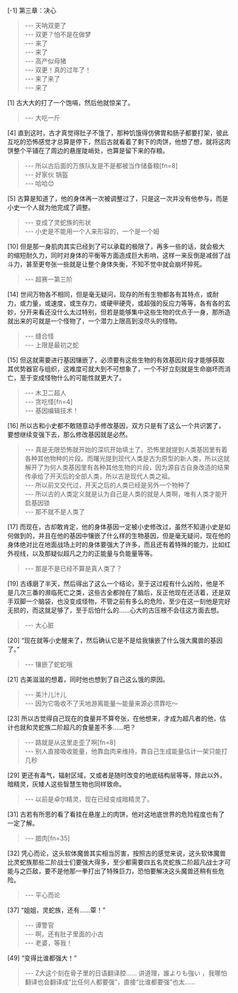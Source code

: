 
[-1] 第三章：决心
>--- 天呐双更了<br>
>--- 双更？怕不是在做梦<br>
>--- 来了<br>
>--- 来了<br>
>--- 高产似母猪<br>
>--- 双更！真的过年了！<br>
>--- 来了来了<br>
>--- 来了<br>

[1] 古大大的打了一个饱嗝，然后他就惊呆了。
>--- 大吃一斤<br>

[4] 直到这时，古才真觉得肚子不饿了，那种饥饿得仿佛胃和肠子都要打架，彼此互吃的恐怖感觉才总算是停下，然后古就看着了剩下的肉饼，他想了想，就将这肉饼整个平铺在了周边的悬崖陡峭处，也算是留下来的存粮。
>--- 所以古后面的万族队友是不是都被当作储备粮[fn=8]<br>
>--- 好家伙 锅盔<br>
>--- 哈哈😊<br>

[5] 古算是知道了，他的身体再一次被调整过了，只是这一次并没有他参与，而是小史一个人就为他完成了调整。
>--- 变成了灵蛇族的形状<br>
>--- 小史是不能用一个人来形容的，一个是一个姆<br>

[10] 但是那一身肌肉其实已经到了可以承载的极限了，再多一些的话，就会极大的缩短耐久力，同时对身体的平衡等方面造成巨大影响，这样一来反倒是减弱了战斗力，甚至更夸张一些就是让整个身体失衡，不知不觉中就会崩坏猝死。
>--- 超赛一第三阶<br>

[14] 世间万物各不相同，但是毫无疑问，现存的所有生物都各有其特点，或耐力，或力量，或速度，或生存力，或硬甲硬壳，或超强的反应力等等，各有各的玄妙，分开来看还没什么太过特别，但若是能够集中这些生物的优点于一身，那所造就出来的可就是一个怪物了，一个潜力上限高到没尽头的怪物。
>--- 缝合怪<br>
>--- 上限是最初之蛇<br>

[15] 但这就需要进行基因镶嵌了，必须要有这些生物的有效基因片段才能够获取其优势器官与组织，这难度可就大到不可想象了，一个不好立刻就是生命崩坏而消亡，至于变成怪物什么的可能性就更大了。
>--- 木卫二超人<br>
>--- 贪吃怪[fn=4]<br>
>--- 基因编辑技术！<br>

[16] 所以古和小史都不敢随意动手修改基因，双方只是有了这么一个共识罢了，要想继续变强下去，那么修改基因就是必然。
>--- 真是无限恐怖就开始的深坑开始填土了。恐怖里就提到人类基因里有着各种其他物种的片段。而曙光提到现代人类是古为原型的新人类，所以这就解开了为何人类基因里有各种其他生物的片段，因为源自古自身改造的结果传承给了开天后的全部人类，所以古是现代人类之祖。<br>
>--- 所以前文交代过，开天之后的人类已经是另外一个物种了<br>
>--- 所以古的人类定义就是认为自己是人类的就是人类啊，唯有人类才能开启基因锁<br>
>--- 那不就不是人类了<br>

[17] 而现在，古却敢肯定，他的身体基因一定被小史修改过，虽然不知道小史是如何做到的，并且在他的基因中镶嵌了什么样的生物基因，但是毫无疑问，现在他的身体绝对比在地面战场上时的身体要强大了许多，而且还有着特殊的能力，比如红外视线，以及那疑似超凡之力的正能量与负能量等等。
>--- 那是不是已经不算是真人类了？<br>

[19] 古琢磨了半天，然后得出了这么一个结论，至于这过程有什么凶险，他是不是几次三番的濒临死亡之类，这些古全都抛在了脑后，反正他现在还活着，还是双手双脚一个脑袋，也没变成怪物，不管之前有多么的危险，至少在这一刻他是完好无损的，而这就足够了，至于后怕什么的……心大的古压根不会往这方面去想。
>--- 大心脏<br>

[20] “现在就等小史醒来了，然后确认它是不是给我镶嵌了什么强大魔兽的基因了。”
>--- 镶嵌了蛇蛇哦<br>

[21] 古美滋滋的想着，同时他也想到了自己这么饿的原因。
>--- 美汁儿汁儿<br>
>--- 因为它吸收不了天地游离能量～能量来源必须靠吃～<br>

[23] 所以古觉得自己现在的食量并不算夸张，在他想来，才成为超凡者的他，估计也就和灵蛇族二阶超凡的食量差不多……吧？
>--- 路就是从这里走歪了啊[fn=8]<br>
>--- 别人直接吸收能量，他靠血肉来维持，靠自己生成能量估计一架只能打几秒<br>

[29] 更还有毒气，辐射区域，又或者是随时改变的地底结构层等等，除此以外，暗精灵，灰矮人这些智慧生物也同样致命。
>--- 以前是卓尔精灵，现在已经变成暗精灵了。<br>

[31] 古若有所思的看了看挂在悬崖上的肉饼，他对这地底世界的危险程度也有了一定了解。
>--- 腊肉[fn=35]<br>

[32] 凭心而论，这头软体魔兽其实相当厉害，按照古的感觉来说，这头软体魔兽比灵蛇族那些二阶战士们要强大得多，至少都需要四五名灵蛇族二阶超凡战士才可能与之匹敌，要不是他那一拳打出了特殊巨力，恐怕要解决这头魔兽还稍有些危险。
>--- 平心而论<br>

[37] “姐姐，灵蛇族，还有……覃！”
>--- 谭警官<br>
>--- 啊，还有肚子里面的小古<br>
>--- 老婆，等我！<br>

[49] “变得比谁都强大！”
>--- Z大这个刻在骨子里的日语翻译腔……
讲道理，誰よりも強い ，我哪怕翻译也会翻译成“比任何人都要强”，直接“比谁都要强”也太……<br>
